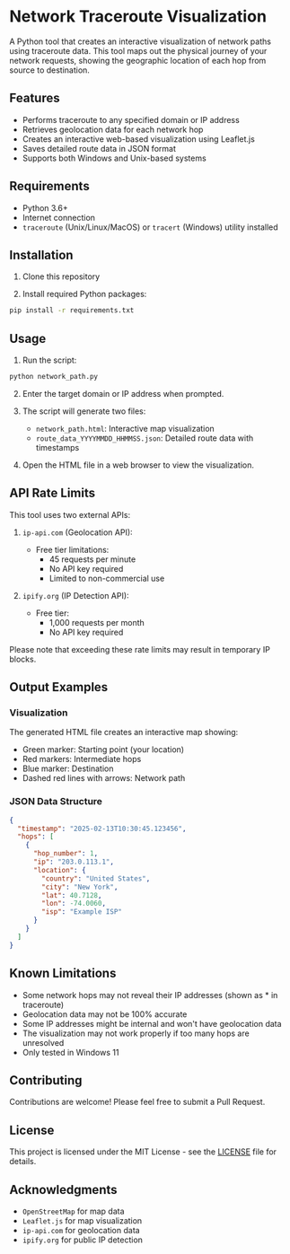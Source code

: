 # Network Traceroute Visualization

A Python tool that creates an interactive visualization of network paths using traceroute data. This tool maps out the physical journey of your network requests, showing the geographic location of each hop from source to destination.

## Features

- Performs traceroute to any specified domain or IP address
- Retrieves geolocation data for each network hop
- Creates an interactive web-based visualization using Leaflet.js
- Saves detailed route data in JSON format
- Supports both Windows and Unix-based systems

## Requirements

- Python 3.6+
- Internet connection
- ```traceroute``` (Unix/Linux/MacOS) or ```tracert``` (Windows) utility installed

## Installation

1. Clone this repository

2. Install required Python packages:
```bash
pip install -r requirements.txt
```

## Usage

1. Run the script:
```bash
python network_path.py
```

2. Enter the target domain or IP address when prompted.

3. The script will generate two files:
   - `network_path.html`: Interactive map visualization
   - `route_data_YYYYMMDD_HHMMSS.json`: Detailed route data with timestamps

4. Open the HTML file in a web browser to view the visualization.



## API Rate Limits

This tool uses two external APIs:

1. ```ip-api.com``` (Geolocation API):
   - Free tier limitations:
     - 45 requests per minute
     - No API key required
     - Limited to non-commercial use

2. ```ipify.org``` (IP Detection API):
   - Free tier:
     - 1,000 requests per month
     - No API key required

Please note that exceeding these rate limits may result in temporary IP blocks.

## Output Examples

### Visualization
The generated HTML file creates an interactive map showing:
- Green marker: Starting point (your location)
- Red markers: Intermediate hops
- Blue marker: Destination
- Dashed red lines with arrows: Network path

### JSON Data Structure
```json
{
  "timestamp": "2025-02-13T10:30:45.123456",
  "hops": [
    {
      "hop_number": 1,
      "ip": "203.0.113.1",
      "location": {
        "country": "United States",
        "city": "New York",
        "lat": 40.7128,
        "lon": -74.0060,
        "isp": "Example ISP"
      }
    }
  ]
}
```

## Known Limitations

- Some network hops may not reveal their IP addresses (shown as * in traceroute)
- Geolocation data may not be 100% accurate
- Some IP addresses might be internal and won't have geolocation data
- The visualization may not work properly if too many hops are unresolved
- Only tested in Windows 11

## Contributing

Contributions are welcome! Please feel free to submit a Pull Request.

## License

This project is licensed under the MIT License - see the [LICENSE](LICENSE) file for details.

## Acknowledgments

- ```OpenStreetMap``` for map data
- ```Leaflet.js``` for map visualization
- ```ip-api.com``` for geolocation data
- ```ipify.org``` for public IP detection